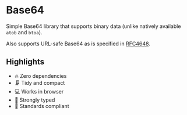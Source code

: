 # Base64

Simple Base64 library that supports binary data (unlike natively available `atob` and `btoa`).

Also supports URL-safe Base64 as is specified in [RFC4648](https://www.ietf.org/rfc/rfc4648.txt).

## Highlights

- 🔥 Zero dependencies
- 🗜 Tidy and compact
- 💻 Works in browser
- 🔬 Strongly typed
- 🌟 Standards compliant
